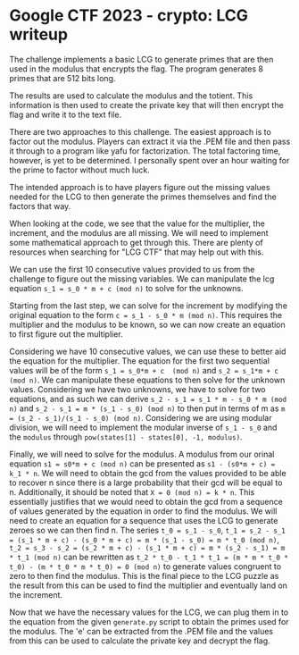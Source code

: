 # Google CTF 2023 - crypto: LCG writeup

The challenge implements a basic LCG to generate primes that are then used in the modulus that encrypts the flag. The program generates 8 primes that are 512 bits long.

The results are used to calculate the modulus and the totient. This information is then used to create the private key that will then encrypt the flag and write it to the text file.

There are two approaches to this challenge. The easiest approach is to factor out the modulus. Players can extract it via the .PEM file and then pass it through to a program like yafu for factorization. The total factoring time, however, is yet to be determined. I personally spent over an hour waiting for the prime to factor without much luck.

The intended approach is to have players figure out the missing values needed for the LCG to then generate the primes themselves and find the factors that way.

When looking at the code, we see that the value for the multiplier, the increment, and the modulus are all missing. We will need to implement some mathematical approach to get through this. There are plenty of resources when searching for "LCG CTF" that may help out with this.

We can use the first 10 consecutive values provided to us from the challenge to figure out the missing variables. We can manipulate the lcg equation `s_1 = s_0 * m + c (mod n)` to solve for the unknowns.

Starting from the last step, we can solve for the increment by modifying the original equation to the form `c = s_1 - s_0 * m (mod n)`. This requires the multiplier and the modulus to be known, so we can now create an equation to first figure out the multiplier.

Considering we have 10 consecutive values, we can use these to better aid the equation for the multiplier. The equation for the first two sequential values will be of the form `s_1 = s_0*m + c  (mod n)` and `s_2 = s_1*m + c  (mod n)`. We can manipulate these equations to then solve for the unknown values. Considering we have two unknowns, we have to solve for two equations, and as such we can derive `s_2 - s_1 = s_1 * m - s_0 * m (mod n)` and `s_2 - s_1 = m * (s_1 - s_0) (mod n)` to then put in terms of m as `m = (s_2 - s_1)/(s_1 - s_0) (mod n)`. Considering we are using modular division, we will need to implement the modular inverse of `s_1 - s_0` and the `modulus` through `pow(states[1] - states[0], -1, modulus)`.

Finally, we will need to solve for the modulus. A modulus from our orinal equation `s1 = s0*m + c (mod n)` can be presented as `s1 - (s0*m + c) = k_1 * n`. We will need to obtain the gcd from the values provided to be able to recover n since there is a large probability that their gcd will be equal to n. Additionally, it should be noted that `X = 0 (mod n) = k * n`. This essentially justifies that we would need to obtain the gcd from a sequence of values generated by the equation in order to find the modulus. We will need to create an equation for a sequence that uses the LCG to generate zeroes so we can then find n. The series `t_0 = s_1 - s_0`, `t_1 = s_2 - s_1 = (s_1 * m + c) - (s_0 * m + c) = m * (s_1 - s_0) = m * t_0 (mod n)`, `t_2 = s_3 - s_2 = (s_2 * m + c) - (s_1 * m + c) = m * (s_2 - s_1) = m * t_1 (mod n)` can be rewritten as `t_2 * t_0 - t_1 * t_1 = (m * m * t_0 * t_0) - (m * t_0 * m * t_0) = 0 (mod n)` to generate values congruent to zero to then find the modulus. This is the final piece to the LCG puzzle as the result from this can be used to find the multiplier and eventually land on the increment.

Now that we have the necessary values for the LCG, we can plug them in to the equation from the given `generate.py` script to obtain the primes used for the modulus. The 'e' can be extracted from the .PEM file and the values from this can be used to calculate the private key and decrypt the flag.
